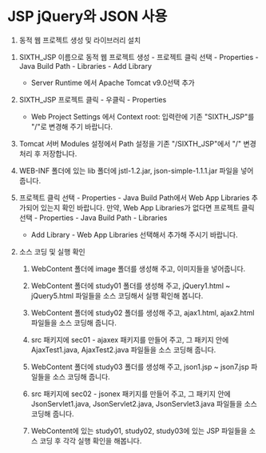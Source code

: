 # JSP jQuery와 JSON 사용

1. 동적 웹 프로젝트 생성 및 라이브러리 설치
 1) SIXTH_JSP 이름으로 동적 웹 프로젝트 생성 -
     프로젝트 클릭 선택 - Properties - Java Build Path - Libraries - Add Library
     - Server Runtime 에서 Apache Tomcat v9.0선택 추가

 2) SIXTH_JSP 프로젝트 클릭 - 우클릭 - Properties
    - Web Project Settings 에서 Context root: 입력란에 기존 "SIXTH_JSP"를 "/"로 변경해 주기 바랍니다.

 3) Tomcat 서버 Modules 설정에서 Path 설정을 기존 "/SIXTH_JSP"에서 "/" 변경 처리 후 저장합니다.

 4) WEB-INF 폴더에 있는 lib 폴더에 jstl-1.2.jar, json-simple-1.1.1.jar 파일을 넣어줍니다.

 5) 프로젝트 클릭 선택 - Properties - Java Build Path에서
    Web App Libraries 추가되어 있는지 확인 바랍니다.
    만약, Web App Libraries가 없다면
    프로젝트 클릭 선택 - Properties - Java Build Path - Libraries
     - Add Library - Web App Libraries 선택해서 추가해 주시기 바랍니다.

2. 소스 코딩 및 실행 확인

   1) WebContent 폴더에 image 폴더를 생성해 주고, 이미지들을 넣어줍니다.

   2) WebContent 폴더에 study01 폴더를 생성해 주고,
       jQuery1.html ~ jQuery5.html 파일들을 소스 코딩해서 실행 확인해 봅니다.

   3) WebContent 폴더에 study02 폴더를 생성해 주고,
      ajax1.html, ajax2.html 파일들을 소스 코딩해 줍니다.

   4) src 패키지에 sec01 - ajaxex 패키지를 만들어 주고,
      그 패키지 안에 AjaxTest1.java, AjaxTest2.java 파일들을 소스 코딩해 줍니다.

   5) WebContent 폴더에 study03 폴더를 생성해 주고,
       json1.jsp ~ json7.jsp 파일들을 소스 코딩해 줍니다.

   6) src 패키지에 sec02 - jsonex 패키지를 만들어 주고,
       그 패키지 안에 JsonServlet1.java, JsonServlet2.java, JsonServlet3.java 파일들을 소스 코딩해 줍니다.

   7) WebContent에 있는 study01, study02, study03에 있는
      JSP 파일들을 소스 코딩 후 각각 실행 확인을 해봅니다.